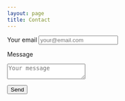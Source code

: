 ```yaml
---
layout: page
title: Contact
---
```


<form method="POST" action="http://formspree.io/kelly@simlab.org">

<label for="email">Your email</label>
<input id="email" class="u-full-width" type="email" name="_replyto" placeholder="your@email.com">

<label for="message">Message</label>
<textarea id="message" class="u-full-width" name="message" placeholder="Your message"></textarea>

  <button type="submit">Send</button>
  <input type="hidden" name="_subject" value="Feedbackmechanisms.org" />
  <input type="text" name="_gotcha" style="display:none" />
</form>